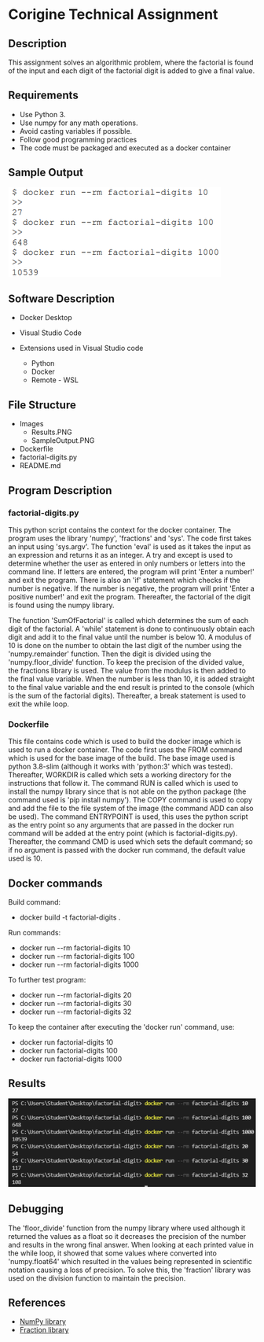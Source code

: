 # Corigine Technical Assignment
## Description

This assignment solves an algorithmic problem, where the factorial is found of the input and each digit of the factorial digit is added to give a final value.

## Requirements

* Use Python 3.
* Use numpy for any math operations.
* Avoid casting variables if possible.
* Follow good programming practices
* The code must be packaged and executed as a docker container

## Sample Output
![alt text](Images/SampleOutput.PNG "Sample Output")

## Software Description

-  Docker Desktop 
- Visual Studio Code

- Extensions used in Visual Studio code
    - Python
    - Docker
    - Remote - WSL

## File Structure

* Images
    * Results.PNG
    * SampleOutput.PNG
* Dockerfile
* factorial-digits.py
* README.md

## Program Description
### factorial-digits.py

This python script contains the context for the docker container. The program uses the library 'numpy', 'fractions' and 'sys'. The code first takes an input using 'sys.argv'. The function 'eval' is used as it takes the input as an expression and returns it as an integer. A try and except is used to determine whether the user as entered in only numbers or letters into the command line. If letters are entered, the program will print 'Enter a number!' and exit the program. There is also an 'if' statement which checks if the number is negative. If the number is negative, the program will print 'Enter a positive number!' and exit the program. Thereafter, the factorial of the digit is found using the numpy library. 

The function 'SumOfFactorial' is called which determines the sum of each digit of the factorial. A 'while' statement is done to continuously obtain each digit and add it to the final value until the number is below 10. A modulus of 10 is done on the number to obtain the last digit of the number using the 'numpy.remainder' function. Then the digit is divided using the 'numpy.floor_divide' function. To keep the precision of the divided value, the fractions library is used. The value from the modulus is then added to the final value variable. When the number is less than 10, it is added straight to the final value variable and the end result is printed to the console (which is the sum of the factorial digits). Thereafter, a break statement is used to exit the while loop.

### Dockerfile

This file contains code which is used to build the docker image which is used to run a docker container. The code first uses the FROM command which is used for the base image of the build. The base image used is python 3.8-slim (although it works with 'python:3' which was tested). Thereafter, WORKDIR is called which sets a working directory for the instructions that follow it. The command RUN is called which is used to install the numpy library since that is not able on the python package (the command used is 'pip install numpy'). The COPY command is used to copy and add the file to the file system of the image (the command ADD can also be used). The command ENTRYPOINT is used, this uses the python script as the entry point so any arguments that are passed in the docker run command will be added at the entry point (which is factorial-digits.py). Thereafter, the command CMD is used which sets the default command; so if no argument is passed with the docker run command, the default value used is 10. 

## Docker commands

Build command:

* docker build -t factorial-digits .

Run commands:

* docker run --rm factorial-digits 10
* docker run --rm factorial-digits 100
* docker run --rm factorial-digits 1000

To further test program:

* docker run --rm factorial-digits 20
* docker run --rm factorial-digits 30
* docker run --rm factorial-digits 32

To keep the container after executing the 'docker run' command, use:

* docker run factorial-digits 10
* docker run factorial-digits 100
* docker run factorial-digits 1000

## Results

![alt text](Images/Results.PNG "Results")

## Debugging

The 'floor_divide' function from the numpy library where used although it returned the values as a float so it decreases the precision of the number and results in the wrong final answer. When looking at each printed value in the while loop, it showed that some values where converted into 'numpy.float64' which resulted in the values being represented in scientific notation causing a loss of precision. To solve this, the 'fraction' library was used on the division function to maintain the precision.

## References

* [NumPy library](https://numpy.org/doc/stable/index.html)
* [Fraction library](https://docs.python.org/3/library/fractions.html)